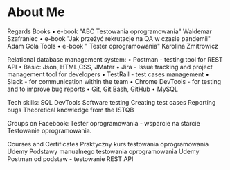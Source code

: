 # About Me

Regards Books 
• e-book "ABC Testowania oprogramowania" Waldemar Szafraniec
• e-book "Jak przeżyć rekrutacje na QA w czasie pandemii" Adam Gola Tools 
•	e-book " Tester oprogramowania" Karolina Zmitrowicz 
 

Relational database management system:
• Postman - testing tool for REST API 
• Basic: Json, HTML,CSS, JMater
• Jira - Issue tracking and project management tool for developers
• TestRail - test cases management 
• Slack - for communication within the team
• Chrome DevTools - for testing and to improve bug reports 
• Git, Git Bash, GitHub 
• MySQL

Tech skills:
SQL
DevTools
Software testing
Creating test cases
Reporting bugs
Theoretical knowledge from the ISTQB

Groups on Facebook:
Tester oprogramowania - wsparcie na starcie
Testowanie oprogramowania.

Courses and Certificates
Praktyczny kurs testowania oprogramowania Udemy
Podstawy manualnego testowania oprogramowania Udemy
Postman od podstaw - testowanie REST API 
